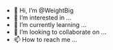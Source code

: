 - 👋 Hi, I’m @WeightBig
- 👀 I’m interested in ...
- 🌱 I’m currently learning ...
- 💞️ I’m looking to collaborate on ...
- 📫 How to reach me ...

<!---
WeightBig/WeightBig is a ✨ special ✨ repository because its `README.md` (this file) appears on your GitHub profile.
You can click the Preview link to take a look at your changes.
--->
